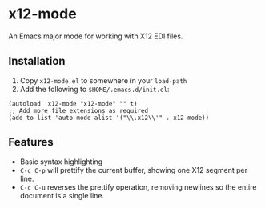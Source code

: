 # x12-mode

An Emacs major mode for working with X12 EDI files.

## Installation

 1. Copy `x12-mode.el` to somewhere in your `load-path`
 2. Add the following to `$HOME/.emacs.d/init.el`:

```elisp
(autoload 'x12-mode "x12-mode" "" t)
;; Add more file extensions as required
(add-to-list 'auto-mode-alist '("\\.x12\\'" . x12-mode))
```

## Features

 * Basic syntax highlighting
 * `C-c C-p` will prettify the current buffer, showing one X12 segment
   per line.
 * `C-c C-u` reverses the prettify operation, removing newlines so the
   entire document is a single line.

